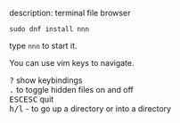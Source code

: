 description: terminal file browser

```
sudo dnf install nnn
```

type `nnn` to start it.

You can use vim keys to navigate.

<kbd>?</kbd> show keybindings\
<kbd>.</kbd> to toggle hidden files on and off\
<kbd>ESC</kbd><kbd>ESC</kbd> quit\
<kbd>h/l</kbd> - to go up a directory or into a directory
